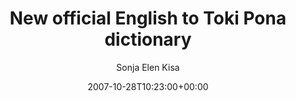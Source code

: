 ---
title: 'New official English to Toki Pona dictionary'
posts: 2
hash: 't898'
author: 'Sonja Elen Kisa'
date: 2007-10-28T10:23:00+00:00
sources:
  - http://forums.tokipona.org/viewtopic.php%3Ft=898.html
---